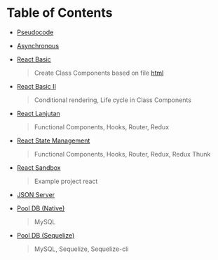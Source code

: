 # Table of Contents
- [Pseudocode](./notes/pseudocode/README.md)

- [Asynchronous](./notes/sandbox/asynchronous)

- [React Basic](./notes/react-basic)
  > Create Class Components based on file [html](./notes/html/index.html)

- [React Basic II](./notes/react-basic-2)
  > Conditional rendering, Life cycle in Class Components 

- [React Lanjutan](./notes/react-lanjutan)
  > Functional Components, Hooks, Router, Redux

- [React State Management](./notes/react-state-management)
  > Functional Components, Hooks, Router, Redux, Redux Thunk

- [React Sandbox](./notes/react-sandbox)
  > Example project react

- [JSON Server](./notes/jsonServer)

- [Pool DB (Native)](./notes/pollDB)
  > MySQL

- [Pool DB (Sequelize)](./notes/pollWithSequelize)
  > MySQL, Sequelize, Sequelize-cli
